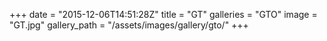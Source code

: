 +++
date = "2015-12-06T14:51:28Z"
title = "GT"
galleries = "GTO"
image = "GT.jpg"
gallery_path = "/assets/images/gallery/gto/"
+++
